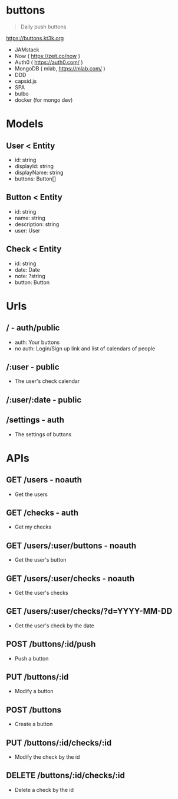 # buttons

> Daily push buttons

https://buttons.kt3k.org

- JAMstack
- Now ( https://zeit.co/now )
- Auth0 ( https://auth0.com/ )
- MongoDB ( mlab, https://mlab.com/ )
- DDD
- capsid.js
- SPA
- bulbo
- docker (for mongo dev)

# Models
## User < Entity
- id: string
- displayId: string
- displayName: string
- buttons: Button[]
## Button < Entity
- id: string
- name: string
- description: string
- user: User
## Check < Entity
- id: string
- date: Date
- note: ?string
- button: Button

# Urls

## / - auth/public

- auth: Your buttons
- no auth: Login/Sign up link and list of calendars of people

## /:user - public

- The user's check calendar

## /:user/:date - public

## /settings - auth

- The settings of buttons

# APIs

## GET /users - noauth

- Get the users

## GET /checks - auth

- Get my checks

## GET /users/:user/buttons - noauth

- Get the user's button

## GET /users/:user/checks - noauth

- Get the user's checks

## GET /users/:user/checks/?d=YYYY-MM-DD

- Get the user's check by the date

## POST /buttons/:id/push

- Push a button

## PUT /buttons/:id

- Modify a button

## POST /buttons

- Create a button

## PUT /buttons/:id/checks/:id

- Modify the check by the id

## DELETE /buttons/:id/checks/:id

- Delete a check by the id

